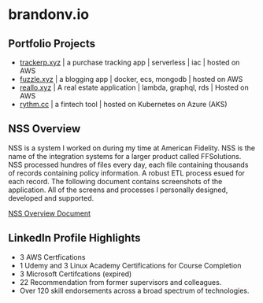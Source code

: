 # brandonv.io

## Portfolio Projects

- [trackerp.xyz](#trackerp) | a purchase tracking app | serverless | iac | hosted on AWS
- [fuzzle.xyz](#fuzzlexyz) | a blogging app | docker, ecs, mongodb | hosted on AWS
- [reallo.xyz](#realloxyz) | A real estate application | lambda, graphql, rds | Hosted on AWS
- [rythm.cc](#rythmcc) | a fintech tool | hosted on Kubernetes on Azure (AKS)

## NSS Overview

NSS is a system I worked on during my time at American Fidelity. NSS is the name of the integration systems for a larger product called FFSolutions. NSS processed hundres of files every day, each file containing thousands of records containing policy information. A robust ETL process esued for each record. The following document contains screenshots of the application. All of the screens and processes I personally designed, developed and supported.

[NSS Overview Document](https://github.com/brandonvio/brandonvio/blob/master/documents/NSS-Overview.pdf)

## LinkedIn Profile Highlights

- 3 AWS Certfications
- 1 Udemy and 3 Linux Academy Certifications for Course Completion
- 3 Microsoft Certifcations (expired)
- 22 Recommendation from former supervisors and colleagues.
- Over 120 skill endorsements across a broad spectrum of technologies.
